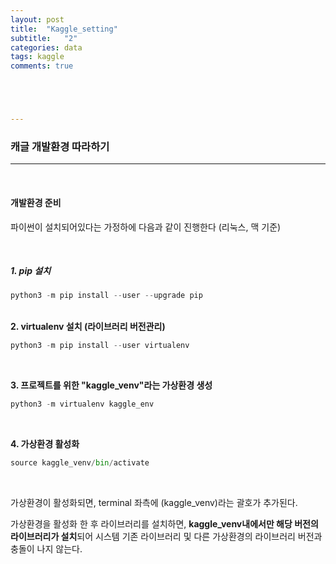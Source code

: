 ```yaml
---
layout: post
title:  "Kaggle_setting"
subtitle:   "2"
categories: data
tags: kaggle
comments: true





---
```




### 캐글 개발환경 따라하기

---

<br/>

#### 개발환경 준비

 파이썬이 설치되어있다는 가정하에 다음과 같이 진행한다 (리눅스, 맥 기준)

<br/>

##### 1. pip 설치

```python
python3 -m pip install --user --upgrade pip 
```

<br/>**2. virtualenv 설치 (라이브러리 버전관리)**

```python
python3 -m pip install --user virtualenv
```

<br/>

**3. 프로젝트를 위한 "kaggle_venv"라는 가상환경 생성**

```python
python3 -m virtualenv kaggle_env
```

<br/>

**4. 가상환경 활성화**

```python
source kaggle_venv/bin/activate
```

<br/>

가상환경이 활성화되면, terminal 좌측에 (kaggle_venv)라는 괄호가 추가된다. 

가상환경을 활성화 한 후 라이브러리를 설치하면, **kaggle_venv내에서만 해당 버전의 라이브러리가 설치**되어 시스템 기존 라이브러리 및 다른 가상환경의 라이브러리 버전과 충돌이 나지 않는다.

